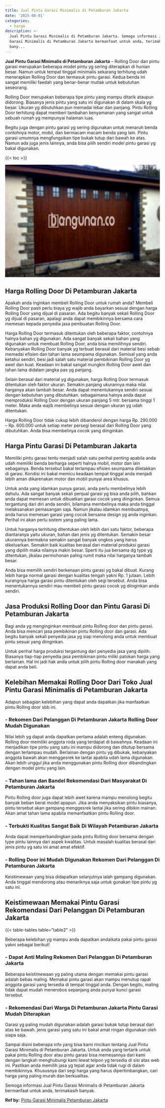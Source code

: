 ```yaml
---
title: Jual Pintu Garasi Minimalis di Petamburan Jakarta
date: '2025-08-01'
categories:
  - harga
description: >-
  Jual Pintu Garasi Minimalis di Petamburan Jakarta. Semoga informasi Jual Pintu
  Garasi Minimalis di Petamburan Jakarta bermanfaat untuk anda, terimakasih
  bany...
---
```


**Jual Pintu Garasi Minimalis di Petamburan Jakarta** – Rolling Door dan pintu garasi merupakan beberapa model pintu yg sering diterapkan di hunian besar. Namun untuk tempat tinggal minimalis sekarang terhitung udah menerapkan Rolling Door dan termasuk pintu garasi. Kedua benda ini sangat memiliki faedah yang benar-benar mutlak untuk kebutuhan seseorang.

Rolling Door merupakan beberapa tipe pintu yang mampu ditarik ataupun didorong. Biasanya jenis pintu yang satu ini digunakan di dalam skala yg besar. Ukuran yg dibutuhkan pun memadai lebar dan panjang. Pintu Rolling Door terhitung dapat memberi tambahan kenyamanan yang sangat untuk sebuah rumah yg mempunyai halaman luas.

Begitu juga dengan pintu garasi yg sering digunakan untuk menaruh benda contohnya motor, mobil, dan bermacam macam benda yang lain. Pintu garasi umumnya mengfungsikan tipe bukak tutup dari bawah ke atas. Namun ada juga jenis lainnya, anda bisa pilih sendiri model pintu garasi yg bakal digunakan.

{{< toc >}}

![Jual Pintu Garasi Minimalis di Petamburan Jakarta](/images/pintu-garasi-60.png)

## Harga Rolling Door Di Petamburan Jakarta

Apakah anda inginkan membeli Rolling Door untuk rumah anda? Membeli Rolling Door pasti perlu biaya yg wajib anda bayarkan sesuai dengan harga Rolling Door yang dijual di pasaran. Ada begitu banyak sekali Rolling Door yg dijual di pasaran, apalagi anda dapat membikinnya bersama cara memesan kepada penyedia jasa pembuatan Rolling Door.

Harga Rolling Door termasuk ditentukan oleh beberapa faktor, contohnya halnya bahan yg digunakan. Ada sangat banyak sekali bahan yang digunakan untuk membuat Rolling Door, anda bisa memilihnya sendiri. Kebanyakan Rolling Door banyak yg terbuat berasal dari material besi sebab memadai efisien dan tahan lama seumpama digunakan. Semisal yang anda ketahui sendiri, besi jadi salah satu material pembikinan Rolling Door yg awet dan kuat. Keadaan ini bakal sangat mungkin Rolling Door awet dan tahan lama didalam jangka pas yg panjang.

Selain berasal dari material yg digunakan, harga Rolling Door termasuk ditentukan oleh faktor ukuran. Semakin panjang ukurannya maka nilai harganya akan tambah besar. Anda dapat menentukannya sendiri sesuai dengan kebutuhan yang dibutuhkan. sebagaimana halnya anda dapat memproduksi Rolling Door dengan ukuran panjang 5 mtr. bersama tinggi 1 meter. Maka anda wajib membelinya sesuai dengan ukuran yg udah ditentukan.

Harga Rolling Door tidak cukup lebih dibanderol dengan harga Rp. 290.000 – Rp. 600.000 untuk setiap meter persegi berasal dari Rolling Door yang dibutuhkan. Anda bisa membelinya cocok yang diinginkan.

## Harga Pintu Garasi Di Petamburan Jakarta

Memiliki pintu garasi tentu menjadi salah satu perihal penting apabila anda udah memiliki benda berharga seperti halnya mobil, motor dan lain sebagainya. Benda tersebut bakal terlampau efisien seumpama diletakkan di garasi. Kondisi ini bakal memicu keadaan tempat tinggal anda menjadi lebih aman dikarenakan motor dan mobil punyai area khusus.

Untuk anda yang idamkan punya garasi, anda perlu membelinya lebih dahulu. Ada sangat banyak sekali penjual garasi yg bisa anda pilih, bahkan anda dapat memesan untuk dibuatkan garasi cocok yang diinginkan. Semua tergantung dari diri anda sendiri, bilamana membelinya maka anda tinggal melaksanakan pemasangan saja. Namun jikalau idamkan membuatnya, anda harus memesan garasi yang cocok bersama design yg anda inginkan. Perihal ini akan perlu sistem yang paling lama.

Untuk harganya terhitung ditentukan oleh lebih dari satu faktor, beberapa diantaranya yaitu ukuran, bahan dan jenis yg ditentukan. Semakin besar ukurannya bermakna semakin sangat banyak ongkos yang harus dikeluarkan. Semakin baik kualitas berasal dari material produksi garasi yang dipilih maka nilainya makin besar. Sperti itu jua bersama dg type yg ditentukan, jikalau permohonan paling rumit maka nilai harganya tambah besar.

Anda bisa memilih sendiri berkenaan pintu garasi yg bakal dibuat. Kurang lebih harga normal garasi dengan kualitas tengah yakni Rp. 1 jutaan. Lebih kurangnya harga garasi pintu ditentukan oleh segi tersebut. Anda bisa menentukannya sendiri mau membeli pintu garasi cocok yg diinginkan anda sendiri.

## Jasa Produksi Rolling Door dan Pintu Garasi Di Petamburan Jakarta

Bagi anda yg menginginkan membuat pintu Rolling door dan pintu garasi. Anda bisa mencari jasa pembikinan pintu Rolling door dan garasi. Ada begitu banyak sekali penyedia jasa yg siap menolong anda untuk membuat pintu sesuai yang diinginkan.

Untuk perihal harga produksi tergantung dari penyedia jasa yang dipilih. Biasanya tiap-tiap penyedia jasa pembikinan pintu miliki patokan harga yang berlainan. Hal ini jadi hak anda untuk pilih pintu Rolling door manakah yang dapat anda beli.

## Kelebihan Memakai Rolling Door Dari Toko Jual Pintu Garasi Minimalis di Petamburan Jakarta

Adapun sebagian kelebihan yang dapat anda dapatkan jika manfaatkan pintu Rolling door sbb ini.

### \- Rekomen Dari Pelanggan Di Petamburan Jakarta Rolling Door Mudah Digunakan

Nilai lebih yg dapat anda dapatkan pertama adalah enteng digunakan. Rolling door memiliki anggota roda yang terdapat di bawahnya. Keadaan ini menjadikan tipe pintu yang satu ini mampu didorong dan ditutup bersama dengan terlampau mudah. Berlainan dengan pintu yg dibukak, kebanyakan anggota bawah akan menggesrek ke lantai apabila udah lama digunakan. Akan lebih unggul jika anda menggunakan pintu Rolling door dibandingkan dengan model pintu yang lain.

### \- Tahan lama dan Bandel Rekomendasi Dari Masyarakat Di Petamburan Jakarta

Pintu Rolling door juga dapat lebih awet karena mampu menolong begitu banyak beban berat model apapun. Jika anda menyaksikan pintu biasanya, pintu tersebut akan gampang menggesrek lantai jika sering dibikin mainan. Akan amat tahan lama apabila memanfaatkan pintu Rolling door.

### \- Terbukti Kualitas Sangat Baik Di Wilayah Petamburan Jakarta

Anda dapat memperbandingkan pada pintu Rolling door bersama dengan type pintu lainnya dari aspek kwalitas. Untuk masalah kualitas berasal dari jenis pintu yg satu ini amat amat efektif.

### \- Rolling Door ini Mudah Digunakan Rekomen Dari Pelanggan Di Petamburan Jakarta

Keistimewaan yang bisa didapatkan selanjutnya ialah gampang digunakan. Anda tinggal mendorong atau menariknya saja untuk gunakan tipe pintu yg satu ini.

## Keistimewaan Memakai Pintu Garasi Rekomendasi Dari Pelanggan Di Petamburan Jakarta

{{< table-tables table="table2" >}}

Beberapa kelebihan yg mampu anda dapatkan andaikata pakai pintu garasi yakni sebagai berikut!

### \- Dapat Anti Maling Rekomen Dari Pelanggan Di Petamburan Jakarta

Beberapa keistimewaan yg paling utama dengan memakai pintu garasi adalah bebas maling. Memakai pintu garasi akan mampu menutup rapat anggota garasi yang tersedia di tempat tinggal anda. Dengan begitu, maling tidak dapat mudah menerobos sepanjang anda punyai kunci garasi tersebut.

### \- Rekomendasi Dari Warga Di Petamburan Jakarta Pintu Garasi Mudah Diterapkan

Garasi yg paling mudah digunakan adalah garasi bukak tutup berasal dari atas ke bawah. jenis garasi yang satu ini bakal amat ringan digunakan oleh siapa saja.

Sampai disini beberapa info yang bisa kami rincikan tentang Jual Pintu Garasi Minimalis di Petamburan Jakarta. Untuk anda yang tertarik untuk pakai pintu Rolling door atau pintu garasi bisa memesannya dari kami dengan langkah menghubungi kami lewat telpon yg tersedia di sisi atas web ini. Pastikan anda memilih jasa yg tepat agar anda tidak rugi di dalam membikinnya. Khususnya dari segi harga yang harus dipertimbangkan, cari harga yang paling murah dan berkualitas.

Semoga informasi Jual Pintu Garasi Minimalis di Petamburan Jakarta bermanfaat untuk anda, terimakasih banyak.

**Ref by:** [Pintu Garasi Minimalis Petamburan Jakarta](https://id.wikipedia.org/wiki/Pintu)
